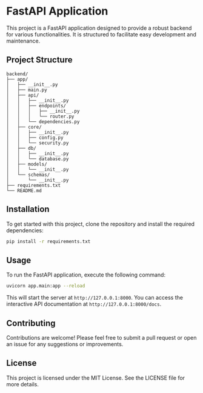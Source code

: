 # FastAPI Application

This project is a FastAPI application designed to provide a robust backend for various functionalities. It is structured to facilitate easy development and maintenance.

## Project Structure

```
backend/
├── app/
│   ├── __init__.py
│   ├── main.py
│   ├── api/
│   │   ├── __init__.py
│   │   ├── endpoints/
│   │   │   ├── __init__.py
│   │   │   └── router.py
│   │   └── dependencies.py
│   ├── core/
│   │   ├── __init__.py
│   │   ├── config.py
│   │   └── security.py
│   ├── db/
│   │   ├── __init__.py
│   │   └── database.py
│   ├── models/
│   │   └── __init__.py
│   └── schemas/
│       └── __init__.py
├── requirements.txt
└── README.md
```

## Installation

To get started with this project, clone the repository and install the required dependencies:

```bash
pip install -r requirements.txt
```

## Usage

To run the FastAPI application, execute the following command:

```bash
uvicorn app.main:app --reload
```

This will start the server at `http://127.0.0.1:8000`. You can access the interactive API documentation at `http://127.0.0.1:8000/docs`.

## Contributing

Contributions are welcome! Please feel free to submit a pull request or open an issue for any suggestions or improvements.

## License

This project is licensed under the MIT License. See the LICENSE file for more details.